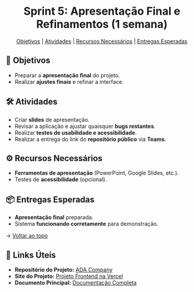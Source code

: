 <span id="topo"></span>

<h1 align="center">Sprint 5: Apresentação Final e Refinamentos (1 semana)</h1>

<p align="center">
  <a href="#objetivos">Objetivos</a> |
  <a href="#atividades">Atividades</a> |
  <a href="#recursos">Recursos Necessários</a> |
  <a href="#entregas">Entregas Esperadas</a>
</p>

## :dart: Objetivos
- Preparar a **apresentação final** do projeto.  
- Realizar **ajustes finais** e refinar a interface.  

<span id="atividades"></span>

## :hammer_and_wrench: Atividades
- Criar **slides** de apresentação.  
- Revisar a aplicação e ajustar quaisquer **bugs restantes**.  
- Realizar **testes de usabilidade e acessibilidade**.  
- Realizar a entrega do link do **repositório público** via **Teams**.  

<span id="recursos"></span>

## :gear: Recursos Necessários
- **Ferramentas de apresentação** (PowerPoint, Google Slides, etc.).  
- Testes de **acessibilidade** (opcional).  

<span id="entregas"></span>

## :package: Entregas Esperadas
- **Apresentação final** preparada.  
- Sistema **funcionando corretamente** para demonstração.  

→ [Voltar ao topo](#topo)

<span id="links"></span>

## :link: Links Úteis  
- **Repositório do Projeto:** [ADA Company](https://github.com/ADACompany01/Terceiro-Semestre)  
- **Site do Projeto:** [Projeto Frontend na Vercel](https://adacompany.vercel.app/)  
- **Documento Principal:** [Documentação Completa](https://github.com/ADACompany01/Terceiro-Semestre/tree/main/Documentacao)
